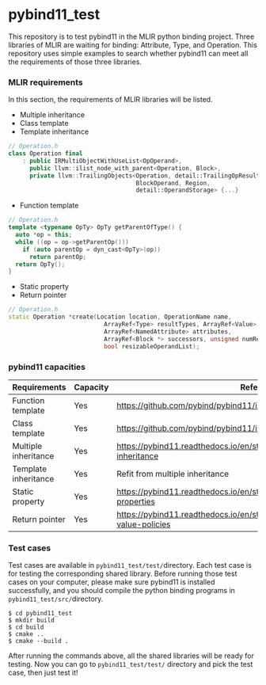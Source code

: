 # pybind11_test

This repository is to test pybind11 in the MLIR python binding project. Three libraries of MLIR are waiting for binding: Attribute, Type, and Operation.  This repository uses simple examples to search whether pybind11 can meet all the requirements of those three libraries.

### MLIR requirements

In this section, the requirements of MLIR libraries will be listed.

- Multiple inheritance
- Class template
- Template inheritance

```C++
// Operation.h
class Operation final
    : public IRMultiObjectWithUseList<OpOperand>,
      public llvm::ilist_node_with_parent<Operation, Block>,
      private llvm::TrailingObjects<Operation, detail::TrailingOpResult,
                                    BlockOperand, Region,
                                    detail::OperandStorage> {...}
```

- Function template

```C++
// Operation.h
template <typename OpTy> OpTy getParentOfType() {
  auto *op = this;
  while ((op = op->getParentOp()))
    if (auto parentOp = dyn_cast<OpTy>(op))
      return parentOp;
  return OpTy();
}
```

- Static property
- Return pointer

```c++
// Operation.h
static Operation *create(Location location, OperationName name,
                           ArrayRef<Type> resultTypes, ArrayRef<Value> operands,
                           ArrayRef<NamedAttribute> attributes,
                           ArrayRef<Block *> successors, unsigned numRegions,
                           bool resizableOperandList);
```



### pybind11 capacities

| Requirements         | Capacity | Reference                                                    |
| -------------------- | -------- | ------------------------------------------------------------ |
| Function template    | Yes      | https://github.com/pybind/pybind11/issues/199                |
| Class template       | Yes      | https://github.com/pybind/pybind11/issues/199                |
| Multiple inheritance | Yes      | https://pybind11.readthedocs.io/en/stable/advanced/classes.html#multiple-inheritance |
| Template inheritance | Yes      | Refit from multiple inheritance                              |
| Static property      | Yes      | https://pybind11.readthedocs.io/en/stable/advanced/classes.html#static-properties |
| Return pointer       | Yes      | https://pybind11.readthedocs.io/en/stable/advanced/functions.html#return-value-policies |



### Test cases

Test cases are available in `pybind11_test/test/`directory. Each test case is for testing the corresponding  shared library. Before running those test cases on your computer, please make sure pybind11 is installed successfully, and you should compile the python binding programs in `pybind11_test/src/`directory.

```
$ cd pybind11_test
$ mkdir build
$ cd build
$ cmake ..
$ cmake --build .
```

After running the commands above, all the shared libraries will be ready for testing. Now you can go to `pybind11_test/test/` directory and pick the test case, then just test it!